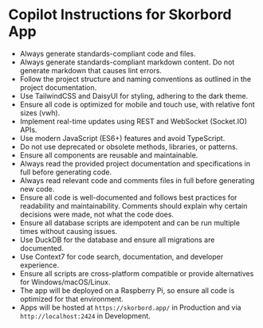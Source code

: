 # Copilot Instructions for Skorbord App
<!-- Use this file to provide workspace-specific custom instructions to Copilot. For more details, visit https://code.visualstudio.com/docs/copilot/copilot-customization#_use-a-githubcopilotinstructionsmd-file -->

- Always generate standards-compliant code and files.
- Always generate standards-compliant markdown content. Do not generate markdown that causes lint errors.
- Follow the project structure and naming conventions as outlined in the project documentation.
- Use TailwindCSS and DaisyUI for styling, adhering to the dark theme.
- Ensure all code is optimized for mobile and touch use, with relative font sizes (vwh).
- Implement real-time updates using REST and WebSocket (Socket.IO) APIs.
- Use modern JavaScript (ES6+) features and avoid TypeScript.
- Do not use deprecated or obsolete methods, libraries, or patterns.
- Ensure all components are reusable and maintainable.
- Always read the provided project documentation and specifications in full before generating code.
- Always read relevant code and comments files in full before generating new code.
- Ensure all code is well-documented and follows best practices for readability and maintainability. Comments should explain why certain decisions were made, not what the code does.
- Ensure all database scripts are idempotent and can be run multiple times without causing issues.
- Use DuckDB for the database and ensure all migrations are documented.
- Use Context7 for code search, documentation, and developer experience.
- Ensure all scripts are cross-platform compatible or provide alternatives for Windows/macOS/Linux.
- The app will be deployed on a Raspberry Pi, so ensure all code is optimized for that environment.
- Apps will be hosted at `https://skorbord.app/` in Production and via `http://localhost:2424` in Development.
